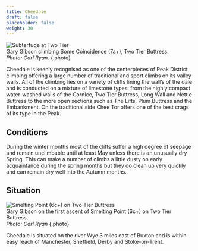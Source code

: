 ```yaml
---
title: Cheedale
draft: false
placeholder: false
weight: 30
---
```




![Subterfuge at Two Tier](/img/peak/cheedale/Subterfuge-1.jpg)  
Gary Gibson climbing Some Coincidence (7a+), Two Tier Buttress.  
_Photo: Carl Ryan._
{.photo}

Cheedale is keenly recognised as one of the centerpieces of Peak District climbing offering a large number of traditional and sport climbs on its valley walls. All of the climbing lies on a variety of cliffs lining the wall’s of the dale and is conducted on a mixture of limestone types: from the highly compact water-washed walls of the Cornice, Two Tier Buttress, Long Wall and Nettle Buttress to the more open sections such as The Lifts, Plum Buttress and the Embankment. On the traditional side Chee Tor offers one of the best crags of its type in the Peak.

## Conditions

During the winter months most of the cliffs suffer a high degree of seepage and remain unclimbable until at least May unless there is an unusually dry Spring. This can make a number of climbs a little dusty on early acquaintance during the spring months but they do clean up very quickly and can remain dry well into the Autumn months.

## Situation


![Smelting Point (6c+) on Two Tier Buttress](/img/peak/cheedale/smelting-point-1.jpg)  
Gary Gibson on the first ascent of Smelting Point (6c+) on Two Tier Buttress.  
_Photo: Carl Ryan_
{.photo}

Cheedale is situated on the river Wye 3 miles east of Buxton and is within easy reach of Manchester, Sheffield, Derby and Stoke-on-Trent.